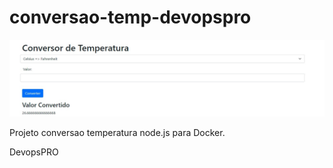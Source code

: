 # conversao-temp-devopspro

![Screenshot](conversao.jpg)

Projeto conversao temperatura node.js para Docker.

DevopsPRO
